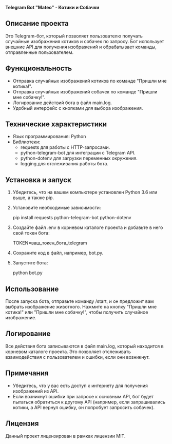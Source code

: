**Telegram Bot "Mateo" - Котики и Собачки**

## Описание проекта

Это Telegram-бот, который позволяет пользователю получать случайные изображения котиков и собачек по запросу. Бот использует внешние API для получения изображений и обрабатывает команды, отправленные пользователем.

## Функциональность

- Отправка случайных изображений котиков по команде "Пришли мне котика!".
- Отправка случайных изображений собачек по команде "Пришли мне собачку!".
- Логирование действий бота в файл main.log.
- Удобный интерфейс с кнопками для выбора изображения.

## Технические характеристики

- Язык программирования: Python
- Библиотеки:
  - requests для работы с HTTP-запросами.
  - python-telegram-bot для интеграции с Telegram API.
  - python-dotenv для загрузки переменных окружения.
  - logging для отслеживания работы бота.

## Установка и запуск

1. Убедитесь, что на вашем компьютере установлен Python 3.6 или выше, а также pip.

2. Установите необходимые зависимости:

   
   pip install requests python-telegram-bot python-dotenv
   

3. Создайте файл .env в корневом каталоге проекта и добавьте в него свой токен бота:

   
   TOKEN=ваш_токен_бота_telegram
   

4. Сохраните код в файл, например, bot.py.

5. Запустите бота:

   
   python bot.py
   

## Использование

После запуска бота, отправьте команду /start, и он предложит вам выбрать изображение животного. Нажмите на кнопку "Пришли мне котика!" или "Пришли мне собачку!", чтобы получить случайное изображение.

## Логирование

Все действия бота записываются в файл main.log, который находится в корневом каталоге проекта. Это позволяет отслеживать взаимодействия с пользователем и ошибки, если они возникнут.

## Примечания

- Убедитесь, что у вас есть доступ к интернету для получения изображений из API.
- Если возникнут ошибки при запросе к основным API, бот будет пытаться обратиться к другому API (например, если запрашивались котики, а API вернул ошибку, он попробует запросить собачек).

## Лицензия

Данный проект лицензирован в рамках лицензии MIT.
